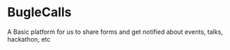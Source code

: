 # BugleCalls
A Basic platform for us to share forms and get notified about events, talks, hackathon, etc
